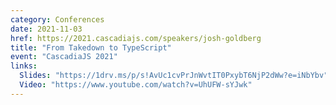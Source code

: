 ```yaml
---
category: Conferences
date: 2021-11-03
href: https://2021.cascadiajs.com/speakers/josh-goldberg
title: "From Takedown to TypeScript"
event: "CascadiaJS 2021"
links:
  Slides: "https://1drv.ms/p/s!AvUc1cvPrJnWvtIT0PxybT6NjP2dWw?e=iNbYbv"
  Video: "https://www.youtube.com/watch?v=UhUFW-sYJwk"
---
```

